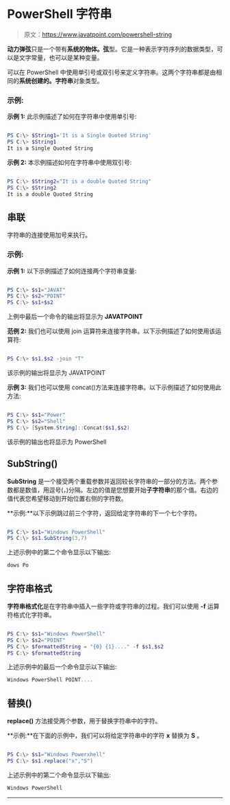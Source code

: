 # PowerShell 字符串

> 原文：<https://www.javatpoint.com/powershell-string>

**动力弹弦**只是一个带有**系统的物体。弦**型。它是一种表示字符序列的数据类型，可以是文字常量，也可以是某种变量。

可以在 PowerShell 中使用单引号或双引号来定义字符串。这两个字符串都是由相同的**系统创建的。字符串**对象类型。

### 示例:

**示例 1:** 此示例描述了如何在字符串中使用单引号:

```ps1

PS C:\> $String1='It is a Single Quoted String'
PS C:\> $String1
It is a Single Quoted String

```

**示例 2:** 本示例描述如何在字符串中使用双引号:

```ps1

PS C:\> $String2="It is a double Quoted String"
PS C:\> $String2
It is a double Quoted String

```

## 串联

字符串的连接使用加号来执行。

### 示例:

**示例 1:** 以下示例描述了如何连接两个字符串变量:

```ps1

PS C:\> $s1="JAVAT"
PS C:\> $s2="POINT"
PS C:\> $s1+$s2

```

上例中最后一个命令的输出将显示为 **JAVATPOINT**

**范例 2:** 我们也可以使用 join 运算符来连接字符串。以下示例描述了如何使用该运算符:

```ps1

PS C:\> $s1,$s2 -join "T"

```

该示例的输出将显示为 JAVATPOINT

**示例 3:** 我们也可以使用 concat()方法来连接字符串。以下示例描述了如何使用此方法:

```ps1

PS C:\> $s1="Power"
PS C:\> $s2="Shell"
PS C:\> [System.String]::Concat($s1,$s2)

```

该示例的输出也将显示为 PowerShell

## SubString()

**SubString** 是一个接受两个重载参数并返回较长字符串的一部分的方法。两个参数都是数值，用逗号(，)分隔。左边的值是您想要开始**子字符串**的那个值。右边的值代表您希望移动到开始位置右侧的字符数。

**示例:**以下示例跳过前三个字符，返回给定字符串的下一个七个字符。

```ps1

PS C:\> $s1="Windows PowerShell"
PS C:\> $s1.SubString(3,7)

```

上述示例中的第二个命令显示以下输出:

```ps1
dows Po

```

## 字符串格式

**字符串格式化**是在字符串中插入一些字符或字符串的过程。我们可以使用 **-f** 运算符格式化字符串。

```ps1

PS C:\> $s1="Windows PowerShell"
PS C:\> $s2="POINT"
PS C:\> $formattedString = "{0} {1}...." -f $s1,$s2
PS C:\> $formattedString

```

上述示例中的最后一个命令显示以下输出:

```ps1
Windows PowerShell POINT....

```

## 替换()

**replace()** 方法接受两个参数，用于替换字符串中的字符。

**示例:**在下面的示例中，我们可以将给定字符串中的字符 **x** 替换为 **S** 。

```ps1

PS C:\> $s1="Windows Powerxhell"
PS C:\> $s1.replace("x","S")

```

上述示例中的第二个命令显示以下输出:

```ps1
Windows PowerShell

```

* * *